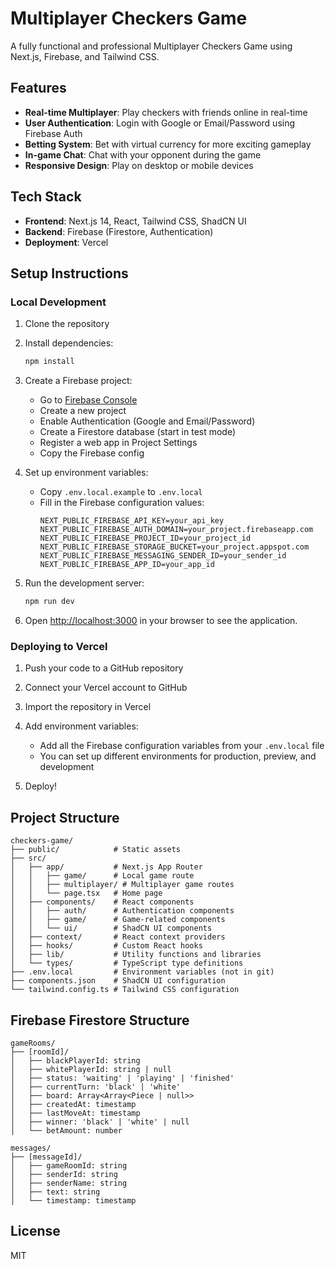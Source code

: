# Multiplayer Checkers Game

A fully functional and professional Multiplayer Checkers Game using Next.js, Firebase, and Tailwind CSS.

## Features

- **Real-time Multiplayer**: Play checkers with friends online in real-time
- **User Authentication**: Login with Google or Email/Password using Firebase Auth
- **Betting System**: Bet with virtual currency for more exciting gameplay
- **In-game Chat**: Chat with your opponent during the game
- **Responsive Design**: Play on desktop or mobile devices

## Tech Stack

- **Frontend**: Next.js 14, React, Tailwind CSS, ShadCN UI
- **Backend**: Firebase (Firestore, Authentication)
- **Deployment**: Vercel

## Setup Instructions

### Local Development

1. Clone the repository
2. Install dependencies:
   ```bash
   npm install
   ```
3. Create a Firebase project:
   - Go to [Firebase Console](https://console.firebase.google.com/)
   - Create a new project
   - Enable Authentication (Google and Email/Password)
   - Create a Firestore database (start in test mode)
   - Register a web app in Project Settings
   - Copy the Firebase config

4. Set up environment variables:
   - Copy `.env.local.example` to `.env.local`
   - Fill in the Firebase configuration values:
     ```
     NEXT_PUBLIC_FIREBASE_API_KEY=your_api_key
     NEXT_PUBLIC_FIREBASE_AUTH_DOMAIN=your_project.firebaseapp.com
     NEXT_PUBLIC_FIREBASE_PROJECT_ID=your_project_id
     NEXT_PUBLIC_FIREBASE_STORAGE_BUCKET=your_project.appspot.com
     NEXT_PUBLIC_FIREBASE_MESSAGING_SENDER_ID=your_sender_id
     NEXT_PUBLIC_FIREBASE_APP_ID=your_app_id
     ```

5. Run the development server:
   ```bash
   npm run dev
   ```
   
6. Open [http://localhost:3000](http://localhost:3000) in your browser to see the application.

### Deploying to Vercel

1. Push your code to a GitHub repository

2. Connect your Vercel account to GitHub

3. Import the repository in Vercel

4. Add environment variables:
   - Add all the Firebase configuration variables from your `.env.local` file
   - You can set up different environments for production, preview, and development

5. Deploy!

## Project Structure

```
checkers-game/
├── public/            # Static assets
├── src/
│   ├── app/           # Next.js App Router
│   │   ├── game/      # Local game route
│   │   ├── multiplayer/ # Multiplayer game routes
│   │   └── page.tsx   # Home page
│   ├── components/    # React components
│   │   ├── auth/      # Authentication components
│   │   ├── game/      # Game-related components
│   │   └── ui/        # ShadCN UI components
│   ├── context/       # React context providers
│   ├── hooks/         # Custom React hooks
│   ├── lib/           # Utility functions and libraries
│   └── types/         # TypeScript type definitions
├── .env.local         # Environment variables (not in git)
├── components.json    # ShadCN UI configuration
└── tailwind.config.ts # Tailwind CSS configuration
```

## Firebase Firestore Structure

```
gameRooms/
├── [roomId]/
│   ├── blackPlayerId: string
│   ├── whitePlayerId: string | null
│   ├── status: 'waiting' | 'playing' | 'finished'
│   ├── currentTurn: 'black' | 'white'
│   ├── board: Array<Array<Piece | null>>
│   ├── createdAt: timestamp
│   ├── lastMoveAt: timestamp
│   ├── winner: 'black' | 'white' | null
│   └── betAmount: number

messages/
├── [messageId]/
│   ├── gameRoomId: string
│   ├── senderId: string
│   ├── senderName: string
│   ├── text: string
│   └── timestamp: timestamp
```

## License

MIT
